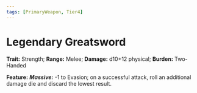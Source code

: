 ```yaml
---
tags: [PrimaryWeapon, Tier4]
---
```

# Legendary Greatsword

**Trait:** Strength; **Range:** Melee; **Damage:** d10+12 physical; **Burden:** Two-Handed

**Feature:** ***Massive:*** -1 to Evasion; on a successful attack, roll an additional damage die and discard the lowest result.
